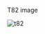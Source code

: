 T82 image


![t82](https://github.com/user-attachments/assets/f44edd0f-6ec5-44d8-ab59-e6e75737872f)

